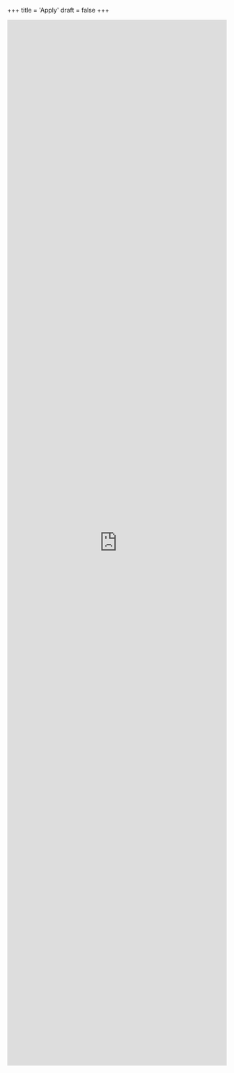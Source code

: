 +++
title = 'Apply'
draft = false
+++

<iframe style="background: rgba(255, 255, 255, 0.7);" src="https://docs.google.com/forms/d/e/1FAIpQLSfMJae_yNWnTu4YjClopgmLO41i4Cv45GKn1uHjWsA0j7IvTw/viewform?embedded=true" width="100%" height="2400px" frameborder="0" marginheight="0" marginwidth="0">Loading…</iframe>
